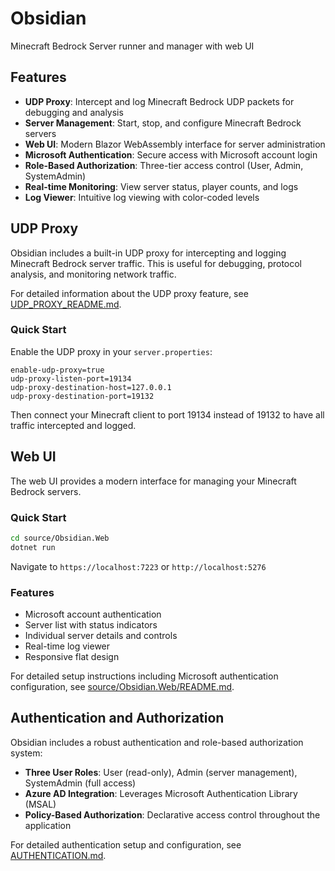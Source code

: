 # Obsidian
Minecraft Bedrock Server runner and manager with web UI

## Features

- **UDP Proxy**: Intercept and log Minecraft Bedrock UDP packets for debugging and analysis
- **Server Management**: Start, stop, and configure Minecraft Bedrock servers
- **Web UI**: Modern Blazor WebAssembly interface for server administration
- **Microsoft Authentication**: Secure access with Microsoft account login
- **Role-Based Authorization**: Three-tier access control (User, Admin, SystemAdmin)
- **Real-time Monitoring**: View server status, player counts, and logs
- **Log Viewer**: Intuitive log viewing with color-coded levels

## UDP Proxy

Obsidian includes a built-in UDP proxy for intercepting and logging Minecraft Bedrock server traffic. This is useful for debugging, protocol analysis, and monitoring network traffic.

For detailed information about the UDP proxy feature, see [UDP_PROXY_README.md](UDP_PROXY_README.md).

### Quick Start

Enable the UDP proxy in your `server.properties`:

```properties
enable-udp-proxy=true
udp-proxy-listen-port=19134
udp-proxy-destination-host=127.0.0.1
udp-proxy-destination-port=19132
```

Then connect your Minecraft client to port 19134 instead of 19132 to have all traffic intercepted and logged.

## Web UI

The web UI provides a modern interface for managing your Minecraft Bedrock servers.

### Quick Start

```bash
cd source/Obsidian.Web
dotnet run
```

Navigate to `https://localhost:7223` or `http://localhost:5276`

### Features

- Microsoft account authentication
- Server list with status indicators
- Individual server details and controls
- Real-time log viewer
- Responsive flat design

For detailed setup instructions including Microsoft authentication configuration, see [source/Obsidian.Web/README.md](source/Obsidian.Web/README.md).

## Authentication and Authorization

Obsidian includes a robust authentication and role-based authorization system:

- **Three User Roles**: User (read-only), Admin (server management), SystemAdmin (full access)
- **Azure AD Integration**: Leverages Microsoft Authentication Library (MSAL)
- **Policy-Based Authorization**: Declarative access control throughout the application

For detailed authentication setup and configuration, see [AUTHENTICATION.md](AUTHENTICATION.md).

